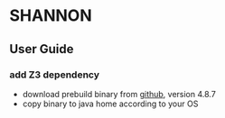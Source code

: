 # SHANNON

## User Guide

### add Z3 dependency

- download prebuild binary from [github](https://github.com/Z3Prover/z3/releases), version 4.8.7
- copy binary to java home according to your OS

